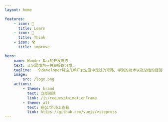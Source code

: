 ```yaml
---
layout: home

features:
    - icon: 🧠
      title: Learn
    - icon: 🖖
      title: Think
    - icon: 🛠️
      title: improve

hero:
    name: Wonder Dai的开发日志
    text: 让记录成为一种良好的习惯.
    tagline: 一个developer将这几年开发生涯中走过的弯路、学到的技术以及总结的经验写下来给自己看的一本碎碎念的日志
    image:
        src: /logo.png
    actions:
        - theme: brand
          text: 立即阅读
          link: /js/requestAnimationFrame
        - theme: alt
          text: 在github上查看
          link: https://github.com/vuejs/vitepress
---
```

